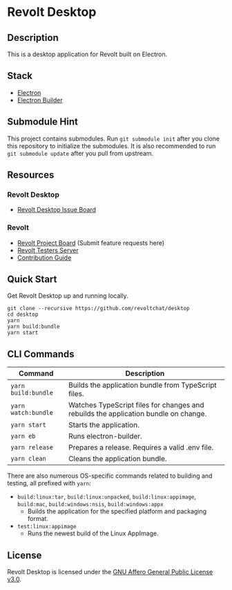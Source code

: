 # Revolt Desktop

## Description

This is a desktop application for Revolt built on Electron.

## Stack

-   [Electron](https://electronjs.org/)
-   [Electron Builder](https://www.electron.build/)

## Submodule Hint

This project contains submodules. Run `git submodule init` after you clone this repository to initialize the submodules.
It is also recommended to run `git submodule update` after you pull from upstream.

## Resources

### Revolt Desktop

-   [Revolt Desktop Issue Board](https://github.com/revoltchat/desktop/issues)

### Revolt

-   [Revolt Project Board](https://github.com/revoltchat/revolt/discussions) (Submit feature requests here)
-   [Revolt Testers Server](https://app.revolt.chat/invite/Testers)
-   [Contribution Guide](https://developers.revolt.chat/contributing)

## Quick Start

Get Revolt Desktop up and running locally.

```
git clone --recursive https://github.com/revoltchat/desktop
cd desktop
yarn
yarn build:bundle
yarn start
```

## CLI Commands

| Command             | Description                                                                         |
| ------------------- | ----------------------------------------------------------------------------------- |
| `yarn build:bundle` | Builds the application bundle from TypeScript files.                                |
| `yarn watch:bundle` | Watches TypeScript files for changes and rebuilds the application bundle on change. |
| `yarn start`        | Starts the application.                                                             |
| `yarn eb`           | Runs electron-builder.                                                              |
| `yarn release`      | Prepares a release. Requires a valid .env file.                                     |
| `yarn clean`        | Cleans the application bundle.                                                      |

There are also numerous OS-specific commands related to building and testing, all prefixed with `yarn`:
 - `build:linux:tar`, `build:linux:unpacked`, `build:linux:appimage`, `build:mac`, `build:windows:nsis`, `build:windows:appx`
    - Builds the application for the specified platform and packaging format.
 - `test:linux:appimage`
    - Runs the newest build of the Linux AppImage.

## License

Revolt Desktop is licensed under the [GNU Affero General Public License v3.0](https://github.com/revoltchat/desktop/blob/master/LICENSE).